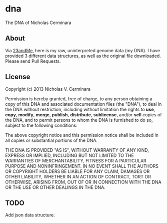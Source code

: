 dna
===

The DNA of Nicholas Cerminara

## About

Via [23andMe](http://23andme.com/), here is my raw, uninterpreted genome data (my DNA). I have provided 3 different data structures, as well as the original file downloaded. Please send Pull Requests.

## License

Copyright (c) 2013 Nicholas V. Cerminara

Permission is hereby granted, free of charge, to any person obtaining a copy
of this DNA and associated documentation files (the "DNA"), to deal
in the DNA without restriction, including without limitation the rights
to __use__, __copy__, __modify__, __merge__, __publish__, __distribute__, __sublicense__, and/or __sell__
copies of the DNA, and to permit persons to whom the DNA is
furnished to do so, subject to the following conditions:

The above copyright notice and this permission notice shall be included in
all copies or substantial portions of the DNA.

THE DNA IS PROVIDED "AS IS", WITHOUT WARRANTY OF ANY KIND, EXPRESS OR
IMPLIED, INCLUDING BUT NOT LIMITED TO THE WARRANTIES OF MERCHANTABILITY,
FITNESS FOR A PARTICULAR PURPOSE AND NONINFRINGEMENT. IN NO EVENT SHALL THE
AUTHORS OR COPYRIGHT HOLDERS BE LIABLE FOR ANY CLAIM, DAMAGES OR OTHER
LIABILITY, WHETHER IN AN ACTION OF CONTRACT, TORT OR OTHERWISE, ARISING FROM,
OUT OF OR IN CONNECTION WITH THE DNA OR THE USE OR OTHER DEALINGS IN
THE DNA.


## TODO

Add json data structure.